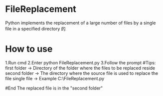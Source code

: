 # FileReplacement
Python implements the replacement of a large number of files by a single file in a specified directory
的
# How to use
1.Run cmd
2.Enter python FileReplacement.py
3.Follow the prompt
#Tips:
first folder -> Directory of the folder where the files to be replaced reside
second folder -> The directory where the source file is used to replace the file
single file -> Example C:\FileReplacement.py

#End
The replaced file is in the "second folder"
